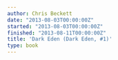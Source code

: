 ```yaml
---
author: Chris Beckett
date: "2013-08-03T00:00:00Z"
started: "2013-08-03T00:00:00Z"
finished: "2013-08-11T00:00:00Z"
title: 'Dark Eden (Dark Eden, #1)'
type: book
---
```

